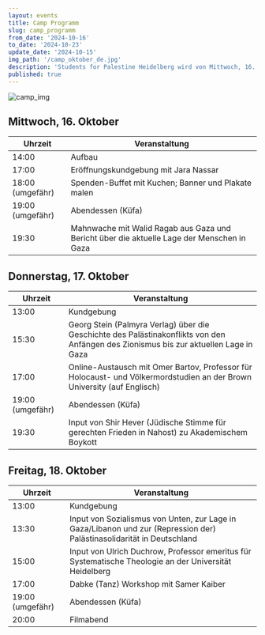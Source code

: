 ```yaml
---
layout: events
title: Camp Programm
slug: camp_programm
from_date: '2024-10-16'
to_date: '2024-10-23'
update_date: '2024-10-15'
img_path: '/camp_oktober_de.jpg'
description: 'Students for Palestine Heidelberg wird von Mittwoch, 16. bis Mittwoch, 23. Oktober ein Camp auf dem Uniplatz veranstalten. Genauere Infos zum Ablauf folgen finden Sie hier und auf unserem Instagram. stay tuned!'
published: true
---
```


![camp_img](/camp_oktober_de.jpg)

## Mittwoch, 16. Oktober

| Uhrzeit | Veranstaltung |
| --- | --- |
| 14:00 | Aufbau |
| 17:00 | Eröffnungskundgebung mit Jara Nassar |
| 18:00 (umgefähr) | Spenden-Buffet mit Kuchen; Banner und Plakate malen |
| 19:00 (umgefähr) | Abendessen (Küfa) |
| 19:30 | Mahnwache mit Walid Ragab aus Gaza und Bericht über die aktuelle Lage der Menschen in Gaza |

## Donnerstag, 17. Oktober

| Uhrzeit | Veranstaltung |
| --- | --- |
| 13:00 | Kundgebung |
| 15:30 | Georg Stein (Palmyra Verlag) über die Geschichte des Palästinakonflikts von den Anfängen des Zionismus bis zur aktuellen Lage in Gaza | 
| 17:00 | Online-Austausch mit Omer Bartov, Professor für Holocaust- und Völkermordstudien an der Brown University (auf Englisch) |
| 19:00 (umgefähr) | Abendessen (Küfa) |
| 19:30 | Input von Shir Hever (Jüdische Stimme für gerechten Frieden in Nahost) zu Akademischem Boykott |

## Freitag, 18. Oktober

| Uhrzeit | Veranstaltung |
| --- | --- |
| 13:00 | Kundgebung |
| 13:30 | Input von Sozialismus von Unten, zur Lage in Gaza/Libanon und zur (Repression der) Palästinasolidarität in Deutschland | 
| 15:00 | Input von Ulrich Duchrow, Professor emeritus für Systematische Theologie an der Universität Heidelberg |
| 17:00 | Dabke (Tanz) Workshop mit Samer Kaiber |
| 19:00 (umgefähr) | Abendessen (Küfa) |
| 20:00 | Filmabend |